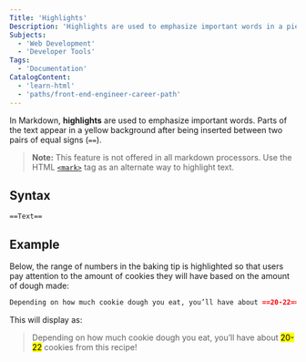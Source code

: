 ```yaml
---
Title: 'Highlights'
Description: 'Highlights are used to emphasize important words in a piece of text by adding a yellow background to the targeted words.'
Subjects:
  - 'Web Development'
  - 'Developer Tools'
Tags:
  - 'Documentation'
CatalogContent:
  - 'learn-html'
  - 'paths/front-end-engineer-career-path'
---
```


In Markdown, **highlights** are used to emphasize important words. Parts of the text appear in a yellow background after being inserted between two pairs of equal signs (`==`).

> **Note:** This feature is not offered in all markdown processors. Use the HTML [`<mark>`](https://www.codecademy.com/resources/docs/html/semantic-html/mark) tag as an alternate way to highlight text.

## Syntax

```pseudo
==Text==
```

## Example

Below, the range of numbers in the baking tip is highlighted so that users pay attention to the amount of cookies they will have based on the amount of dough made:

```md
Depending on how much cookie dough you eat, you’ll have about ==20-22== cookies from this recipe!
```

This will display as:

> Depending on how much cookie dough you eat, you’ll have about <mark>20-22</mark> cookies from this recipe!

